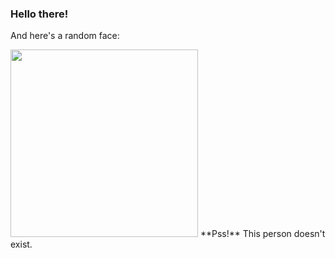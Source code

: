 ### Hello there!

<!--
And here's your random image:

<img src="https://lorempixel.com/500/200/" height="200" />
-->

<!-- -->
And here's a random face:

<img src="https://thispersondoesnotexist.com/image" height="300" />
**Pss!** This person doesn't exist.
<!-- -->
